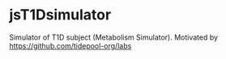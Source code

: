 # jsT1Dsimulator


Simulator of T1D subject (Metabolism Simulator). Motivated by https://github.com/tidepool-org/labs
